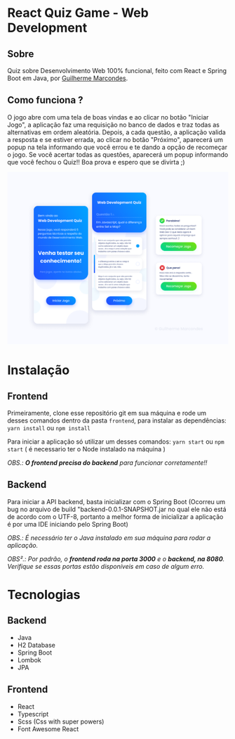 # React Quiz Game - Web Development

## Sobre

Quiz sobre Desenvolvimento Web 100% funcional, feito com React e Spring Boot em Java, por [Guilherme Marcondes](https://github.com/GuilhermeCMarc).

## Como funciona ?

O jogo abre com uma tela de boas vindas e ao clicar no botão "Iniciar Jogo", a aplicação faz uma requisição no banco de dados e traz todas as alternativas em ordem aleatória.
Depois, a cada questão, a aplicação valida a resposta e se estiver errada, ao clicar no botão "Próximo", aparecerá um popup na tela informando que você errou e te dando a opção de recomeçar o jogo. Se você acertar todas as questões, aparecerá um popup informando que você fechou o Quiz!! Boa prova e espero que se divirta ;)

![Mobile](./presentation_imgs/Mobile.png)

# Instalação

## Frontend

Primeiramente, clone esse repositório git em sua máquina e rode um desses comandos dentro da pasta `frontend`, para instalar as dependências: `yarn install` ou `npm install`

Para iniciar a aplicação só utilizar um desses comandos: `yarn start` ou `npm start`
( é necessario ter o Node instalado na máquina )

_OBS.: **O frontend precisa do backend** para funcionar corretamente!!_

## Backend

Para iniciar a API backend, basta inicializar com o Spring Boot
(Ocorreu um bug no arquivo de build "backend-0.0.1-SNAPSHOT.jar no qual ele não está de acordo com o UTF-8, portanto a melhor forma de inicializar a aplicação é por uma IDE iniciando pelo Spring Boot)

_OBS.: É necessário ter o Java instalado em sua máquina para rodar a aplicação._

_OBS².: Por padrão, o **frontend roda na porta 3000** e o **backend, na 8080**. Verifique se essas portas estão disponíveis em caso de algum erro._

# Tecnologias

## Backend

- Java
- H2 Database
- Spring Boot
- Lombok
- JPA

## Frontend

- React
- Typescript
- Scss (Css with super powers)
- Font Awesome React
